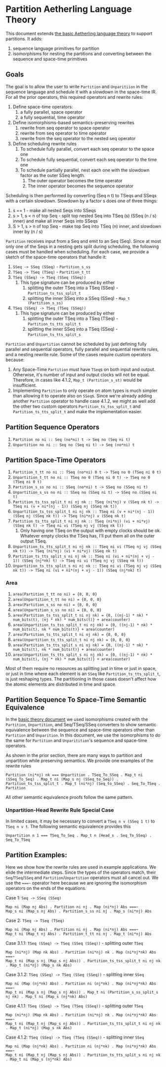 # Partition Aetherling Language Theory
This document extends [the basic Aetherling language theory](Basic.md) to support partitions.
It adds:
1. sequence language primitives for partition
1. isomorphisms for nesting the partitions and converting between the sequence and space-time primitives

## Goals
The goal is to allow the user to write `Partition` and `Unparitiion` in the
sequence language and schedule it with a slowdown in the space-time IR. 
For all the prior operators, this required operators and rewrite rules:
1. Define space-time operators:
    1. a fully parallel, space operator 
    1. a fully sequential, time operator 
1. Define isomorphisms-based semantics-preserving rewrites
    1. rewrite from seq operator to space operator
    1. rewrite from seq operator to time operator
    1. rewrite from the seq operator to the nested seq operator
1. Define scheduling rewrite rules
    1. To schedule fully parallel, convert each seq operator to the space one
    1. To schedule fully sequential, convert each seq operator to the time one
    1. To schedule partially parallel, nest each one with the slowdown factor as the outer SSeq length. 
        1. The outer operator becomes the time operator
        1. The inner operator becomes the sequence operator

Scheduling is then performed by converting (Seq n t) to TSeqs and SSeqs with a certain slowdown.
Slowdown by a factor s does one of three things:
1. s == 1 - make all nested Seqs into SSeqs
1. s > 1, s < n of top Seq - split top nested Seq into TSeq (s) (SSeq (n /
   s) inner) and make all inner Seqs into SSeqs
1. S > 1, s > n of top Seq - make top Seq into TSeq (n) inner, and slowdown inner by (n / s)

`Partition` receives input from a Seq and emit to an Seq (Seq).
Since at most only one of the Seqs in a nesting gets split during scheduling, 
the following cases must be handled when scheduling. 
For each case, we provide a sketch of the space-time operators that handle it: 
1. `SSeq -> SSeq (SSeq)` - `Partition_s_ss`
1. `TSeq -> TSeq (TSeq)` - `Partition_t_tt`
1. `TSeq (SSeq) -> TSeq (SSeq (SSeq))`
    1. This type signature can be produced by either
        1. splitting the outer TSeq into a TSeq (SSeq) - `Partition_ts_tss_split_t`
        1. splitting the inner SSeq into a SSeq (SSeq) - `Map_t (Partition_s_ss)`
1. `TSeq (SSeq) -> TSeq (TSeq (SSeq))`
    1. This type signature can be produced by either
        1. splitting the outer TSeq into a TSeq (TSeq) - `Partition_ts_tts_split_t`
        1. splitting the inner SSeq into a TSeq (SSeq) - `Partition_ts_tts_split_s`

`Partition` and `Unpartition` cannot be scheduled by just defining fully
parallel and sequential operators, fully parallel and sequential rewrite rules,
and a nesting rewrite rule. Some of the cases require custom operators because:

1. Any Space-Time `Partition` must have `TSeq`s on both input and output.
   Otherwise, it's number of input and output clocks will not be equal.
   Therefore, in cases like 4.1.2, `Map_t (Partition_s_st)` would be insufficient.
1. Implementing `Partition` to only operate on atom types is much simpler than
   allowing it to operate also on `SSeq`s. Since we're already adding
   another `Partition` operator to handle case 4.1.2, we might as well add the
   other two custom operators `Partition_ts_tss_split_t` and
   `Partition_ts_tts_split_t` and make the implementation easier.

## Partition Sequence Operators
1. `Partition no ni :: Seq (no*ni) t -> Seq no (Seq ni t)`
1. `Unpartition no ni :: Seq no (Seq ni t) -> Seq (no*ni) t`

## Partition Space-Time Operators
1. `Partition_t_tt no ni :: TSeq (no*ni) 0 t -> TSeq no 0 (TSeq ni 0 t)`
1. `Unpartition_t_tt no ni :: TSeq no 0 (TSeq ni 0 t) -> TSeq no 0 (TSeq ni 0 t)`
1. `Partition_s_ss no ni :: SSeq (no*ni) t -> SSeq no (SSeq ni t)`
1. `Unpartition_s_ss no ni :: SSeq no (SSeq ni t) -> SSeq no (SSeq ni t)`
1. `Partition_ts_tss_split_t ni nj nk :: TSeq (ni*nj) v (SSeq nk t) -> TSeq ni (v + ni*(nj - 1)) (SSeq nj (SSeq nk t))`
1. `Unpartition_ts_tss_split_t ni nj nk :: TSeq ni (v + ni*(nj - 1)) (SSeq nj (SSeq nk t)) -> TSeq (ni*nj) v (SSeq nk t)`
1. `Partition_ts_tts_split_t ni nj nk :: TSeq (ni*nj) (vi + ni*vj) (SSeq nk t) -> TSeq ni vi (TSeq nj vj (SSeq nk t))`
    1. Only having one TSeq on the output with empty clocks should be ok. Whatever
      empty clocks the TSeq has, I'll put them all on the outer output TSeq.
1. `Unpartition_ts_tts_split_t ni nj nk :: TSeq ni vi (TSeq nj vj (SSeq nk t)) -> TSeq (ni*nj) (vi + ni*vj) (SSeq nk t)`
1. `Partition_ts_tts_split_s ni nj nk :: TSeq ni (vi + ni*(nj + vj - 1)) (SSeq (nj*nk) t) -> TSeq ni vi (TSeq nj vj (SSeq nk t))`
1. `Unpartition_ts_tts_split_s ni nj nk :: TSeq ni vi (TSeq nj vj (SSeq nk t)) -> TSeq ni (vi + ni*(nj + vj - 1)) (SSeq (nj*nk) t)`

### Area
1. `area(Partition_t_tt no ni) = {0, 0, 0}`
1. `area(Unpartition_t_tt no ni) = {0, 0, 0}`
1. `area(Partition_s_ss no ni) = {0, 0, 0}`
1. `area(Unpartition_s_ss no ni) = {0, 0, 0}`
1. `area(Partition_ts_tss_split_t ni nj nk) = {0, ((nj-1) * nk) * num_bits(t), (nj * nk) * num_bits(t)} + area(counter)`
1. `area(Unpartition_ts_tss_split_t ni nj nk) = {0, ((nj-1) * nk) * num_bits(t), nk * num_bits(t)} + area(counter)`
1. `area(Partition_ts_tts_split_t ni nj nk) = {0, 0, 0}`
1. `area(Unpartition_ts_tts_split_t ni nj nk) = {0, 0, 0}`
1. `area(Partition_ts_tts_split_s ni nj nk) = {0, ((nj-1) * nk) * num_bits(t), nk * num_bits(t)} + area(counter)`
1. `area(Unpartition_ts_tts_split_s ni nj nk) = {0, ((nj-1) * nk) * num_bits(t), (nj * nk) * num_bits(t)} + area(counter)`

Most of them require no resources as splitting just in time or just in space, or
just in time where each element is an `SSeq` like `Partition_ts_tts_split_t`, is
just reshaping types. The partitioning in those cases doesn't affect how the
atomic elements are distributed in time and space.

## Partition Sequence To Space-Time Semantic Equivalence
In the [basic theory document](Basic.md) we used isomorphisms created with the `Partition`, `Unpartition`, and Seq/TSeq/SSeq converters to show semantic equivalence between the sequence and space-time operators other than `Partition` and `Unparition`.
In this document, we use the isomorphisms to do the same for `Partition` and `Unparitition`'s sequence and space-time operators.

As shown in the prior section, there are many ways to partition and unpartition while preserving semantics.
We provide one examples of the rewrite rules
```
Partition (ni*nj) nk === Unpartition . TSeq_To_SSeq . Map_t ni (SSeq_To_Seq) . Map_t ni (Map_s nj (SSeq_to_Seq)) . Partition_ts_tss_split_t . Map_t (ni*nj) (Seq_to_SSeq) . Seq_To_TSeq . Partition
```

All other semantic equivalence proofs follow the same pattern.

### Unpartition-Head Rewrite Rule Special Case
In limited cases, it may be necessary to convert a `TSeq n v (SSeq 1 t)` to `TSeq n v t`.
The following semantic equivalence provides this

```
Unpartition n 1 === TSeq_To_Seq . Map_t n (Head_s . Seq_To_SSeq) . Seq_To_TSeq
```

## Partition Examples:
Here we show how the rewrite rules are used in example applications.
We elide the intermediate steps. Since the types of the operators match, their `Seq`/`TSeq`/`SSeq` and `Partition`/`Unpartition` operators must all cancel out.
We use the `===~` operator here because we are ignoring the isomorphism operators on the ends of the equations.

Case 1: `Seq -> SSeq (SSeq)`
```
Map ni (Map nj Abs) . Partition ni nj . Map (ni*nj) Abs ===~ 
Map_s ni (Map_s nj Abs) . Partition_s_ss ni nj . Map_s (ni*nj) Abs 
```

Case 2: `TSeq -> TSeq (TSeq)`
```
Map ni (Map nj Abs) . Partition ni nj . Map (ni*nj) Abs ===~
Map_t ni (Map_t nj Abs) . Partition_t_tt ni nj . Map_t (ni*nj) Abs 
```

Case 3.1.1: `TSeq (SSeq) -> TSeq (SSeq (SSeq))` - splitting outer `TSeq`
```
Map (ni*nj) (Map nk Abs) . Partition (ni*nj) nk . Map (ni*nj*nk) Abs ===~
Map_t ni (Map_s nj (Map_s nj Abs)) . Partition_ts_tss_split_t ni nj nk . Map_t (ni*nj) (Map_s nk Abs) 
```

Case 3.1.2: `TSeq (SSeq) -> TSeq (SSeq (SSeq))` - splitting inner `SSeq`
```
Map ni (Map (nj*nk) Abs) . Partition ni (nj*nk) . Map (ni*nj*nk) Abs ===~
Map_t ni (Map_s nj (Map_s nj Abs)) . Map_t ni (Partition_s_ss_split_s nj nk) . Map_t ni (Map_s (nj*nk) Abs) 
```

Case 4.1.1: `TSeq (SSeq) -> TSeq (TSeq (SSeq))` - splitting outer `TSeq`
```
Map (ni*nj) (Map nk Abs) . Partition (ni*nj) nk . Map (ni*nj*nk) Abs ===~
Map_t ni (Map_t nj (Map_s nj Abs)) . Partition_ts_tts_split_t ni nj nk . Map_t (ni*nj) (Map_s nk Abs) 
```

Case 4.1.2: `TSeq (SSeq) -> TSeq (TSeq (SSeq))` - splitting inner `SSeq`
```
Map ni (Map (nj*nk) Abs) . Partition ni (nj*nk) . Map (ni*nj*nk) Abs ===~
Map_t ni (Map_t nj (Map_s nj Abs)) . Partition_ts_tts_split_s ni nj nk . Map_t ni (Map_s (nj*nk) Abs) 
```
